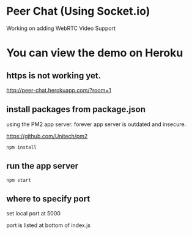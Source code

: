 # Peer Chat (Using Socket.io)

Working on adding WebRTC Video Support

# You can view the demo on Heroku

## https is not working yet.

http://peer-chat.herokuapp.com/?room=1

## install packages from package.json

using the PM2 app server. forever app server is outdated and insecure.

https://github.com/Unitech/pm2

```npm install```

## run the app server

```npm start```

## where to specify port

set local port at 5000

port is listed at bottom of index.js
